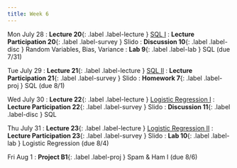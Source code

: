 ```yaml
---
title: Week 6
---
```


Mon July 28
: **Lecture 20**{: .label .label-lecture } [SQL I](lecture/lec20)
: **Lecture Participation 20**{: .label .label-survey } Slido
: **Discussion 10**{: .label .label-disc } Random Variables, Bias, Variance
: **Lab 9**{: .label .label-lab } SQL (due 7/31)

Tue July 29
: **Lecture 21**{: .label .label-lecture } [SQL II](lecture/lec21)
: **Lecture Participation 21**{: .label .label-survey } Slido
: **Homework 7**{: .label .label-proj } SQL (due 8/1)

Wed July 30
: **Lecture 22**{: .label .label-lecture } [Logistic Regression I](lecture/lec22)
: **Lecture Participation 22**{: .label .label-survey } Slido
: **Discussion 11**{: .label .label-disc } SQL

Thu July 31
: **Lecture 23**{: .label .label-lecture } [Logistic Regression II](lecture/lec23)
: **Lecture Participation 23**{: .label .label-survey } Slido
: **Lab 10**{: .label .label-lab } Logistic Regression (due 8/4)

Fri Aug 1
: **Project B1**{: .label .label-proj } Spam & Ham I (due 8/6)
